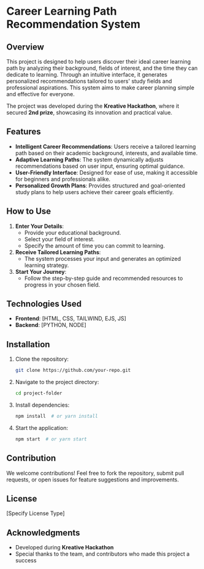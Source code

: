 # Career Learning Path Recommendation System

## Overview

This project is designed to help users discover their ideal career learning path by analyzing their background, fields of interest, and the time they can dedicate to learning. Through an intuitive interface, it generates personalized recommendations tailored to users' study fields and professional aspirations. This system aims to make career planning simple and effective for everyone.

The project was developed during the **Kreative Hackathon**, where it secured **2nd prize**, showcasing its innovation and practical value.

## Features

- **Intelligent Career Recommendations**: Users receive a tailored learning path based on their academic background, interests, and available time.
- **Adaptive Learning Paths**: The system dynamically adjusts recommendations based on user input, ensuring optimal guidance.
- **User-Friendly Interface**: Designed for ease of use, making it accessible for beginners and professionals alike.
- **Personalized Growth Plans**: Provides structured and goal-oriented study plans to help users achieve their career goals efficiently.

## How to Use

1. **Enter Your Details**:
   - Provide your educational background.
   - Select your field of interest.
   - Specify the amount of time you can commit to learning.
2. **Receive Tailored Learning Paths**:
   - The system processes your input and generates an optimized learning strategy.
3. **Start Your Journey**:
   - Follow the step-by-step guide and recommended resources to progress in your chosen field.

## Technologies Used

- **Frontend**: [HTML, CSS, TAILWIND, EJS, JS]
- **Backend**: [PYTHON, NODE]

## Installation

1. Clone the repository:
   ```bash
   git clone https://github.com/your-repo.git
   ```
2. Navigate to the project directory:
   ```bash
   cd project-folder
   ```
3. Install dependencies:
   ```bash
   npm install  # or yarn install
   ```
4. Start the application:
   ```bash
   npm start  # or yarn start
   ```

## Contribution

We welcome contributions! Feel free to fork the repository, submit pull requests, or open issues for feature suggestions and improvements.

## License

[Specify License Type]

## Acknowledgments

- Developed during **Kreative Hackathon**
- Special thanks to the team, and contributors who made this project a success

